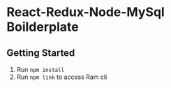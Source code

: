 # React-Redux-Node-MySql Boilderplate

## Getting Started

1. Run `npm install`
2. Run `npm link` to access Ram cli
